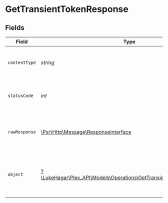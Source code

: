 # GetTransientTokenResponse


## Fields

| Field                                                                                                                            | Type                                                                                                                             | Required                                                                                                                         | Description                                                                                                                      |
| -------------------------------------------------------------------------------------------------------------------------------- | -------------------------------------------------------------------------------------------------------------------------------- | -------------------------------------------------------------------------------------------------------------------------------- | -------------------------------------------------------------------------------------------------------------------------------- |
| `contentType`                                                                                                                    | *string*                                                                                                                         | :heavy_check_mark:                                                                                                               | HTTP response content type for this operation                                                                                    |
| `statusCode`                                                                                                                     | *int*                                                                                                                            | :heavy_check_mark:                                                                                                               | HTTP response status code for this operation                                                                                     |
| `rawResponse`                                                                                                                    | [\Psr\Http\Message\ResponseInterface](https://www.php-fig.org/psr/psr-7/#33-psrhttpmessageresponseinterface)                     | :heavy_check_mark:                                                                                                               | Raw HTTP response; suitable for custom response parsing                                                                          |
| `object`                                                                                                                         | [?\LukeHagar\Plex_API\Models\Operations\GetTransientTokenResponseBody](../../Models/Operations/GetTransientTokenResponseBody.md) | :heavy_minus_sign:                                                                                                               | Unauthorized - Returned if the X-Plex-Token is missing from the header or query.                                                 |